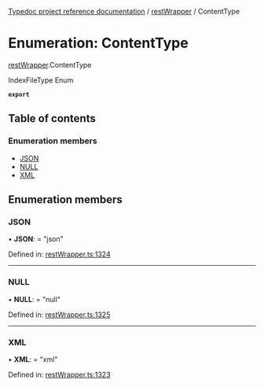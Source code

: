 [Typedoc project reference documentation](../README.md) / [restWrapper](../modules/restwrapper.md) / ContentType

# Enumeration: ContentType

[restWrapper](../modules/restwrapper.md).ContentType

IndexFileType Enum

**`export`** 

## Table of contents

### Enumeration members

- [JSON](restwrapper.contenttype.md#json)
- [NULL](restwrapper.contenttype.md#null)
- [XML](restwrapper.contenttype.md#xml)

## Enumeration members

### JSON

• **JSON**: = "json"

Defined in: [restWrapper.ts:1324](https://github.com/DocuWare/REST-Sample-TS/blob/6171aa8/src/restWrapper.ts#L1324)

___

### NULL

• **NULL**: = "null"

Defined in: [restWrapper.ts:1325](https://github.com/DocuWare/REST-Sample-TS/blob/6171aa8/src/restWrapper.ts#L1325)

___

### XML

• **XML**: = "xml"

Defined in: [restWrapper.ts:1323](https://github.com/DocuWare/REST-Sample-TS/blob/6171aa8/src/restWrapper.ts#L1323)
